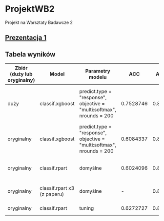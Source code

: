 # ProjektWB2
Projekt na Warsztaty Badawcze 2

## [Prezentacja 1](https://github.com/airi314/ProjektWB2/blob/master/prezentacja1/prezentacja.md)

## Tabela wyników

| Zbiór (duży lub oryginalny) | Model | Parametry modelu | ACC | AUC | Folder/plik | Autor | Krótki opis preprocessingu |
| --- | --- | --- | --- | --- | --- | --- | --- |
| duży | classif.xgboost | predict.type = "response", objective = "multi:softmax", nrounds = 200 | 0.7528746 | 0.8755 | Eucalyptus/ Eucalyptus.R | Gosia | bez NA w Utitlity, lokalizacji, wartości bez sensu, sprzed 1984 r. |
| oryginalny | classif.xgboost | predict.type = "response", objective = "multi:softmax", nrounds = 200 | 0.6084337 | 0.8533 |  to-do | Gosia | bez NA w Utitlity i pustych obserwacji, z lokalizacją |
| oryginalny | classif.rpart | domyślne | 0.6024096 | 0.836 |  to-do | Gosia | bez NA w Utitlity i pustych obserwacji, z lokalizacją |
| oryginalny | classif.rpart x3 (z paperu) | domyślne | - | 0.8525 | Eucalyptus/eucalyptus_original_ordinal_classification(paper).R | Karol | preprocessing Gosi + usunięcie NA |
| oryginalny | classif.rpart | tuning | 0.6272727 | 0.8307 | Eucalyptus/rpart_tuning.R | Ola | bez NA w Utitlity |